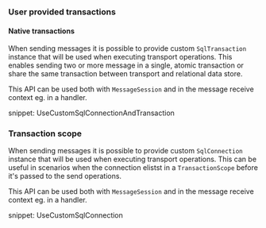 ### User provided transactions

#### Native transactions

When sending messages it is possible to provide custom `SqlTransaction` instance that will be used when executing transport operations. This enables sending two or more message in a single, atomic transaction or share the same transaction between transport and relational data store. 

This API can be used both with `MessageSession` and in the message receive context eg. in a handler.

snippet: UseCustomSqlConnectionAndTransaction

### Transaction scope

When sending messages it is possible to provide custom `SqlConnection` instance that will be used when executing transport operations. This can be useful in scenarios when the connection elistst in a `TransactionScope` before it's passed to the send operations.

This API can be used both with `MessageSession` and in the message receive context eg. in a handler. 

snippet: UseCustomSqlConnection